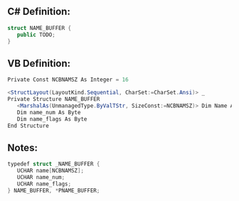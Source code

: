 
## C# Definition:
```cs
struct NAME_BUFFER {
   public TODO;
}
```

## VB Definition:
```cs
Private Const NCBNAMSZ As Integer = 16

<StructLayout(LayoutKind.Sequential, CharSet:=CharSet.Ansi)> _
Private Structure NAME_BUFFER
   <MarshalAs(UnmanagedType.ByValTStr, SizeConst:=NCBNAMSZ)> Dim Name As String
   Dim name_num As Byte
   Dim name_flags As Byte
End Structure
```

## Notes:
```cs
typedef struct _NAME_BUFFER { 
   UCHAR name[NCBNAMSZ]; 
   UCHAR name_num; 
   UCHAR name_flags; 
} NAME_BUFFER, *PNAME_BUFFER;
```
